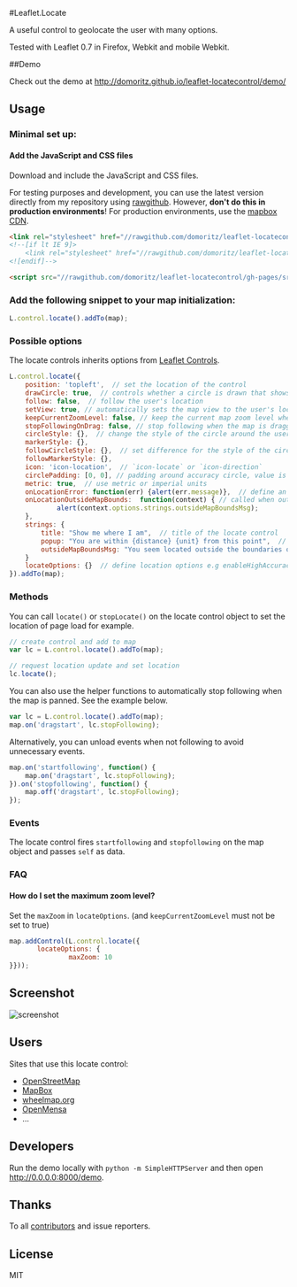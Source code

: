 #Leaflet.Locate

A useful control to geolocate the user with many options.

Tested with Leaflet 0.7 in Firefox, Webkit and mobile Webkit.


##Demo

Check out the demo at http://domoritz.github.io/leaflet-locatecontrol/demo/


## Usage


### Minimal set up:

#### Add the JavaScript and CSS files

Download and include the JavaScript and CSS files.

For testing purposes and development, you can use the latest version directly from my repository using [rawgithub](http://rawgithub.com/). However, **don't do this in production environments**! For production environments, use the [mapbox CDN](https://www.mapbox.com/mapbox.js/plugins/#leaflet-locatecontrol).

```html
<link rel="stylesheet" href="//rawgithub.com/domoritz/leaflet-locatecontrol/gh-pages/src/L.Control.Locate.css" />
<!--[if lt IE 9]>
    <link rel="stylesheet" href="//rawgithub.com/domoritz/leaflet-locatecontrol/gh-pages/src/L.Control.Locate.ie.css"/>
<![endif]-->

<script src="//rawgithub.com/domoritz/leaflet-locatecontrol/gh-pages/src/L.Control.Locate.js" ></script>
```

### Add the following snippet to your map initialization:

```js
L.control.locate().addTo(map);
```

### Possible options

The locate controls inherits options from [Leaflet Controls](http://leafletjs.com/reference.html#control-options).

```js
L.control.locate({
	position: 'topleft',  // set the location of the control
    drawCircle: true,  // controls whether a circle is drawn that shows the uncertainty about the location
    follow: false,  // follow the user's location
    setView: true, // automatically sets the map view to the user's location, enabled if `follow` is true
    keepCurrentZoomLevel: false, // keep the current map zoom level when diplaying the user's location. (if false, use maxZoom)
    stopFollowingOnDrag: false, // stop following when the map is dragged if `follow` is true (deprecated, see below)
    circleStyle: {},  // change the style of the circle around the user's location
    markerStyle: {},
    followCircleStyle: {},  // set difference for the style of the circle around the user's location while following
    followMarkerStyle: {},
    icon: 'icon-location',  // `icon-locate` or `icon-direction`
    circlePadding: [0, 0], // padding around accuracy circle, value is passed to setBounds
    metric: true,  // use metric or imperial units
    onLocationError: function(err) {alert(err.message)},  // define an error callback function
    onLocationOutsideMapBounds:  function(context) { // called when outside map boundaries
            alert(context.options.strings.outsideMapBoundsMsg);
    },
    strings: {
        title: "Show me where I am",  // title of the locate control
        popup: "You are within {distance} {unit} from this point",  // text to appear if user clicks on circle
        outsideMapBoundsMsg: "You seem located outside the boundaries of the map" // default message for onLocationOutsideMapBounds
    }
    locateOptions: {}  // define location options e.g enableHighAccuracy: true or maxZoom: 10
}).addTo(map);
```

### Methods

You can call `locate()` or `stopLocate()` on the locate control object to set the location of page load for example.

```js
// create control and add to map
var lc = L.control.locate().addTo(map);

// request location update and set location
lc.locate();
```

You can also use the helper functions to automatically stop following when the map is panned. See the example below.

```js
var lc = L.control.locate().addTo(map);
map.on('dragstart', lc.stopFollowing);
```

Alternatively, you can unload events when not following to avoid unnecessary events.

```js
map.on('startfollowing', function() {
    map.on('dragstart', lc.stopFollowing);
}).on('stopfollowing', function() {
    map.off('dragstart', lc.stopFollowing);
});
```

### Events

The locate control fires `startfollowing` and `stopfollowing` on the map object and passes `self` as data.


### FAQ

#### How do I set the maximum zoom level?

Set the `maxZoom` in `locateOptions`. (and `keepCurrentZoomLevel` must not be set to true)

```js
map.addControl(L.control.locate({
       locateOptions: {
               maxZoom: 10
}}));
```


## Screenshot

![screenshot](https://raw.github.com/domoritz/leaflet-locatecontrol/gh-pages/screenshot.png "Screenshot showing the locate control")


## Users

Sites that use this locate control:

* [OpenStreetMap](http://www.openstreetmap.org/)
* [MapBox](https://www.mapbox.com/mapbox.js/example/v1.0.0/leaflet-locatecontrol/)
* [wheelmap.org](http://wheelmap.org/map)
* [OpenMensa](http://openmensa.org/)
* ...


## Developers

Run the demo locally with `python -m SimpleHTTPServer` and then open http://0.0.0.0:8000/demo.


## Thanks

To all [contributors](https://github.com/domoritz/leaflet-locatecontrol/contributors) and issue reporters.

## License

MIT
